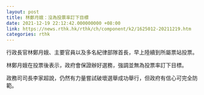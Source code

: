 ```yaml
---
layout: post
title: 林鄭月娥：沒為投票率訂下目標
date: 2021-12-19 22:12:42.000000000 +08:00
link: https://news.rthk.hk/rthk/ch/component/k2/1625012-20211219.htm
categories: rthk
---
```


行政長官林鄭月娥、主要官員以及多名紀律部隊首長，早上陸續到所屬票站投票。

林鄭月娥在投票後表示，政府會保證辦好選務，強調並無為投票率訂下目標。

政務司司長李家超說，仍然有力量嘗試破壞選舉成功舉行，但政府有信心可完全防範。
